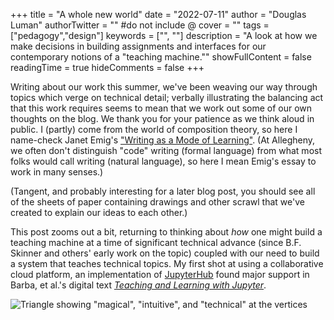 +++
title = "A whole new world"
date = "2022-07-11"
author = "Douglas Luman"
authorTwitter = "" #do not include @
cover = ""
tags = ["pedagogy","design"]
keywords = ["", ""]
description = "A look at how we make decisions in building assignments and interfaces for our contemporary notions of a \"teaching machine.\""
showFullContent = false
readingTime = true
hideComments = false
+++

Writing about our work this summer, we've been weaving our way through topics 
which verge on technical detail; verbally illustrating the balancing act that
this work requires seems to mean that we work out some of our own thoughts on
the blog. We thank you for your patience as we think aloud in public. I (partly)
come from the world of composition theory, so here I name-check Janet Emig's
["Writing as a Mode of Learning"](https://www.jstor.org/stable/356095). (At
Allegheny, we often don't distinguish "code" writing (formal language) from what
most folks would call writing (natural language), so here I mean Emig's essay to
work in many senses.)

(Tangent, and probably interesting for a later blog post, you should see all of the
sheets of paper containing drawings and other scrawl that we've created to explain
our ideas to each other.)

This post zooms out a bit, returning to thinking about _how_ one might build a teaching
machine at a time of significant technical advance (since B.F. Skinner and others' early
work on the topic) coupled with our need to build a system that teaches technical topics.
My first shot at using a collaborative cloud platform, an implementation of 
[JupyterHub](https://jupyter.org/hub) found major support in Barba, et al.'s digital text 
[_Teaching and Learning with Jupyter_](https://jupyter4edu.github.io/jupyter-edu-book/).

![Triangle showing "magical", "intuitive", and "technical" at the vertices](term-angle-diagram.png)